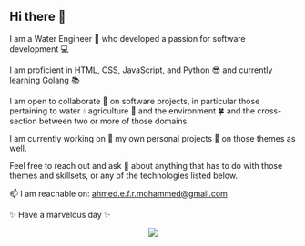 ## Hi there 👋

<!--
**AhmedEFRMElwazery/AhmedEFRMElwazery** is a ✨ _special_ ✨ repository because its `README.md` (this file) appears on your GitHub profile.

Here are some ideas to get you started:

- 🔭 I’m currently working on ...
- 🌱 I’m currently learning ...
- 👯 I’m looking to collaborate on ...
- 🤔 I’m looking for help with ...
- 💬 Ask me about ...
- 📫 How to reach me: ...
- 😄 Pronouns: ...
- ⚡ Fun fact: ...
-->

I am a Water Engineer 🌊 who developed a passion for software development 💻

I am proficient in HTML, CSS, JavaScript, and Python 😎  and currently learning Golang 📚

I am open to collaborate 👬 on software projects, in particular those pertaining to water 💧 agriculture 🌾 and the environment 🍀 and the cross-section between two or more of those domains.

I am currently working on 🔭 my own personal projects 💾 on those themes as well.

Feel free to reach out and ask 💬 about anything that has to do with those themes and skillsets, or any of the technologies listed below.

📫 I am reachable on: ahmed.e.f.r.mohammed@gmail.com

✨ Have a marvelous day ✨ 

<p align="center">
  <a href="https://skillicons.dev">
    <img src="https://skillicons.dev/icons?i=js,python,go,html,css,tailwind,bootstrap,react,threejs,nodejs,ts,postgres,mongodb,sqlite,flask,django,figma,linux,git,vscode&perline=10" />
  </a>
</p>
